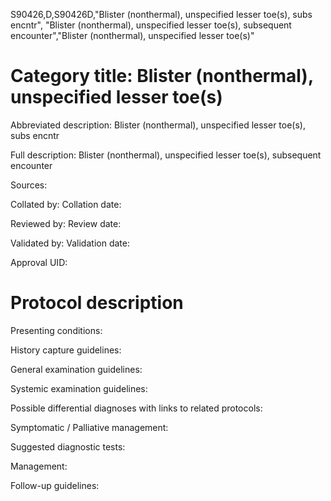 S90426,D,S90426D,"Blister (nonthermal), unspecified lesser toe(s), subs encntr", "Blister (nonthermal), unspecified lesser toe(s), subsequent encounter","Blister (nonthermal), unspecified lesser toe(s)"
# Category title: Blister (nonthermal), unspecified lesser toe(s)

Abbreviated description: Blister (nonthermal), unspecified lesser toe(s), subs encntr

Full description: Blister (nonthermal), unspecified lesser toe(s), subsequent encounter

Sources:

Collated by:
Collation date:

Reviewed by:
Review date:

Validated by:
Validation date:

Approval UID:

# Protocol description

Presenting conditions:

History capture guidelines:

General examination guidelines:

Systemic examination guidelines:

Possible differential diagnoses with links to related protocols:

Symptomatic / Palliative management:

Suggested diagnostic tests:

Management:

Follow-up guidelines:
